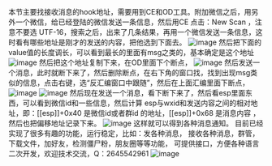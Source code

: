 本节主要找接收消息的hook地址，需要用到CE和OD工具。附加微信之后，用另外一个微信，给已经登陆的微信发送一条信息，然后用CE 点击：New Scan ，注意不要选 UTF-16，搜索之后，出来了几条结果，再用一个微信发送一条信息，这时看有哪些地址是刚才的发送的内容，把他选到下面去。
![image](https://user-images.githubusercontent.com/96330669/165005161-416b1193-c17e-4bf2-a041-3f8ad58c4e51.png)
然后把下面的value值的长度调长，可以看到最长的里面有msg之类的，基本确定是这个地址
![image](https://user-images.githubusercontent.com/96330669/165005175-120a784c-851a-432e-97ce-7379d044bbb4.png)
然后把这个地址复制下来，在OD里面下个断点，
![image](https://user-images.githubusercontent.com/96330669/165005183-62f46ad9-dee9-4dc3-ac03-cda561e39a73.png)
然后发送一个消息，此时就断下来了，然后删除断点，在右下角的窗口找，找到出现msg类似的信息，点击右键，选“反汇编窗口中跟随”，然后在上面汇编里面下断点，
![image](https://user-images.githubusercontent.com/96330669/165005193-ab531d24-8411-4a99-b1e5-781c55c20bbf.png)
![image](https://user-images.githubusercontent.com/96330669/165005196-b134d2dc-aa91-47bb-b870-654481ce4abb.png)
然后现在发送一个消息，看下断下来了，然后看esp里面东西，可以看到微信id和一些信息，然后计算 esp与wxid和发送内容之间的相对地址，即：[[esp]]+0x40 是微信id或者群id 的地址，[[esp]]+0x68 是消息内容 ，然后也把偏移地址记录下来。
![image](https://user-images.githubusercontent.com/96330669/165005201-fb99f1bc-a4bc-4fa9-b2d6-ae187154ec56.png)
这样就可以得到各种消息通知。
目前已经实现了很多有趣的功能，运行稳定，比如：发各种消息，
接收各种消息，群管，下载文件，加好友，检测僵尸粉，朋友圈等等功能，
可提供接口，方便各种语言二次开发，欢迎技术交流，Q：2645542961
![image](https://user-images.githubusercontent.com/96330669/165005265-dd5dfa86-74a8-4263-a020-7e0f08ed1299.png)
